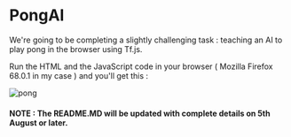 # PongAI
We're going to be completing a slightly challenging task : teaching an AI to play pong in the browser using Tf.js.

Run the HTML and the JavaScript code in your browser ( Mozilla Firefox 68.0.1 in my case ) and you'll get this :

![pong](https://user-images.githubusercontent.com/41021374/62154413-450a2c80-b324-11e9-8967-5367bdd90d4c.gif)



#### NOTE : The README.MD will be updated with complete details on 5th August or later.
